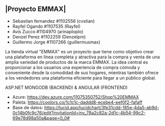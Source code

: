 |Proyecto EMMAX|
--
- Sebastian fernandez #1102556 (cvstian)
- Rayfel Ogando #1107535 (Rayfel)
- Avis Zucco #1104970 (arinaploplo)
- Denzel Perez #1102259 (Denzelpm)
- Guillermo Jorge	#1107266 (guillermusmax)

La tienda virtual "EMMAX" es un proyecto que tiene como objetivo crear una plataforma en línea completa y atractiva para la compra y venta de una amplia variedad de productos de la marca EMMAX. La idea central es proporcionar a los usuarios una experiencia de compra cómoda y conveniente desde la comodidad de sus hogares, mientras también ofrece a los vendedores una plataforma eficiente para llegar a un público global.

ASP.NET MONGODB (BACKEND)  &  ANGULAR (FRONTEND)


- Azure: https://dev.azure.com/11075350752/Shop%20EMMAX
- Paleta: https://coolors.co/1c1c1c-daddd8-ecebe4-eef0f2-fafaff
- Base de datos: https://lucid.app/lucidchart/3fe31cdd-185e-4da5-ab9d-0c14b0fc9c76/edit?invitationId=inv_78a2c82a-2d1c-4b54-99c2-69e78d98a50a&page=0_0#

